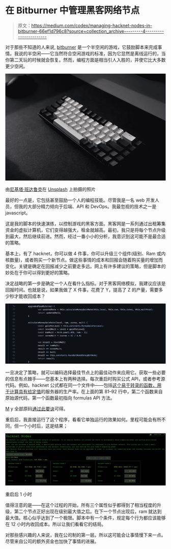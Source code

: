 # 在 Bitburner 中管理黑客网络节点

> 原文：<https://medium.com/codex/managing-hacknet-nodes-in-bitburner-66ef1d796c8?source=collection_archive---------4----------------------->

对于那些不知道的人来说, [bitburner](https://www.pcgamer.com/uk/bitburner-is-an-idle-game-about-hacking-that-teaches-real-javascript/) 是一个半空闲的游戏，它鼓励脚本来完成事情。我说的半空闲——它当然符合空闲游戏的标准，因为它显然是离线运行的，当你第二天玩的时候就会恢复。然而，编程方面是相当引人入胜的，并使它比大多数更少空闲。

![](img/cff281a390ce64223f64cb1c6485e0e1.png)

由[尼基塔·班达鲁克](https://unsplash.com/@n3nikita?utm_source=unsplash&utm_medium=referral&utm_content=creditCopyText)在 [Unsplash](https://unsplash.com/s/photos/programming-game?utm_source=unsplash&utm_medium=referral&utm_content=creditCopyText) 上拍摄的照片

最好的一点是，它包括甚至鼓励一个人的编程技能。尽管我是一名 web 开发人员，但我的大部分精力倾向于后端、API 和 DevOps。我最忽视的技术之一是 javascript。

这是我的脚本的快速演练，以控制游戏的黑客方面。黑客网是一系列通过出租筹集资金的虚拟计算机，它们变得越强大，租金就越高。最初，我只是将每个节点升级到最大，然后继续前进。然而，经过一番小小的分析，我意识到这可能不是最合适的策略。

基本上，有了 hacknet，你可以做 4 件事，你可以升级三个组件(级别、Ram 或内核数量)，或者购买一个新节点。做这些事情的成本和回报会随着购买量的增加而变化。关键是确定在回报减少之前要走多远。网上有许多建议的策略，但是脚本的妙处在于你可以得到更好的策略。

决定战略的第一步是确定一个人在看什么指标。对于黑客网络模拟，我建议应该是回报时间。也就是说，如果我做了 X 件事，花费了 Y，提高了 Z 的产量，需要多少秒才能收回成本？

![](img/2b65b76647ecced3202f51a95cb75aed.png)

一旦决定了策略，就可以编码选择最佳节点上的最佳动作来应用它。获取一些必要的信息有点棘手——您基本上有两种选择。每次重启时购买公式 API，或者参考源代码。例如，hacknet 公式都在同一个文件中——包括[这个易于转录的函数，用于计算具有给定值](https://github.com/danielyxie/bitburner/blob/master/src/Hacknet/formulas/HacknetNodes.ts#L4)的服务器的生产率。在上面的第 81–92 行中，第二个函数来自原始源代码，第一个函数最初指向 formulas API 方法。

[M](https://gist.github.com/grimley517/c2d531976db057cede4ac8e367418971) y 全部原码[通过此要诀](https://gist.github.com/grimley517/c2d531976db057cede4ac8e367418971)可得。

重启后，我直接运行了这个程序，看看它单独运行的效果如何。里程可能会有所不同，但一个小时后，这是结果；

![](img/064fe7c8f986f4042a9af3b4f8922b58.png)

重启后 1 小时

值得注意的是——在这个过程的开始，所有三个属性似乎都得到了相当程度的升级，第二个节点正好出现在级别最大值之后。在下一个节点出现后，ram 就达到最大值。核心似乎达到了一个极限。脚本中有一个条件，规定每个行为都应该能够在 12 小时内收回成本。所以让我们看看它的结局。

对那些感兴趣的人来说，我在公司制的第一层。所以这可能会让事情慢下来一点。尽管来自公司的额外资金也加快了事情的进展。